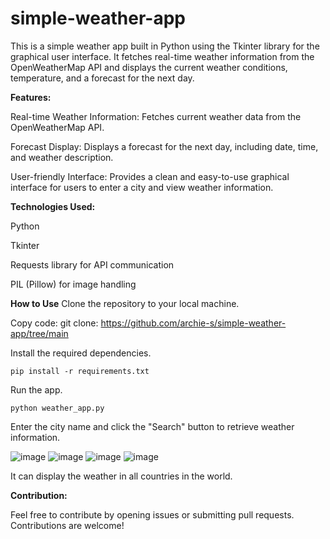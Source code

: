 # simple-weather-app
This is a simple weather app built in Python using the Tkinter library for the graphical user interface. It fetches real-time weather information from the OpenWeatherMap API and displays the current weather conditions, temperature, and a forecast for the next day. 

<b>Features:</b>

Real-time Weather Information: Fetches current weather data from the OpenWeatherMap API.

Forecast Display: Displays a forecast for the next day, including date, time, and weather description.

User-friendly Interface: Provides a clean and easy-to-use graphical interface for users to enter a city and view weather information.

<b>Technologies Used:</b>

Python

Tkinter

Requests library for API communication

PIL (Pillow) for image handling

<b>How to Use</b>
Clone the repository to your local machine.

Copy code: 
git clone: https://github.com/archie-s/simple-weather-app/tree/main

Install the required dependencies.

    pip install -r requirements.txt

Run the app.

    python weather_app.py

Enter the city name and click the "Search" button to retrieve weather information.

![image](https://github.com/archie-s/simple-weather-app/assets/58343240/291d66fd-ab92-497a-8d7a-901b4f2bbd44)
![image](https://github.com/archie-s/simple-weather-app/assets/58343240/8f1c05f0-b6f4-4c6d-9c8c-ac2d26fbbf99)
![image](https://github.com/archie-s/simple-weather-app/assets/58343240/5258941d-9710-4f7b-8e69-f7fba5868f08)
![image](https://github.com/archie-s/simple-weather-app/assets/58343240/f10de3ec-42a7-4a7d-b851-706c4c923723)

It can display the weather in all countries in the world.

<b>Contribution:</b>

Feel free to contribute by opening issues or submitting pull requests. Contributions are welcome!
